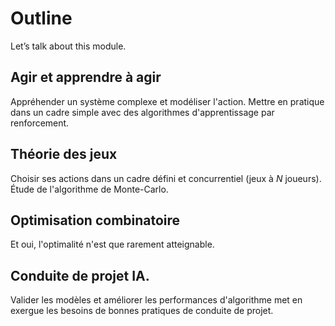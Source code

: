# Outline

Let’s talk about this module.

## Agir et apprendre à agir                             <!--Guillaume-->

Appréhender un système complexe et modéliser l'action. Mettre en pratique dans un cadre simple avec des algorithmes d'apprentissage par renforcement.


## Théorie des jeux

Choisir ses actions dans un cadre défini et concurrentiel (jeux à *N* joueurs). Étude de l'algorithme de Monte-Carlo.


## Optimisation combinatoire

Et oui, l'optimalité n'est que rarement atteignable.


## Conduite de projet IA.

Valider les modèles et améliorer les performances d'algorithme met en exergue les besoins de bonnes pratiques de conduite de projet.

